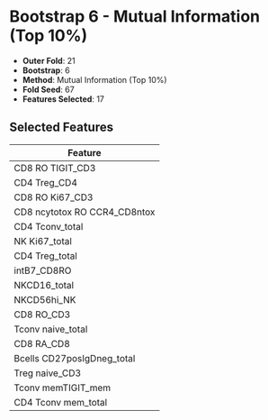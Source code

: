 # Bootstrap 6 - Mutual Information (Top 10%)

- **Outer Fold**: 21
- **Bootstrap**: 6
- **Method**: Mutual Information (Top 10%)
- **Fold Seed**: 67
- **Features Selected**: 17

## Selected Features

| Feature |
|---------|
| CD8 RO TIGIT_CD3 |
| CD4 Treg_CD4 |
| CD8  RO Ki67_CD3 |
| CD8 ncytotox RO CCR4_CD8ntox |
| CD4 Tconv_total |
| NK Ki67_total |
| CD4 Treg_total |
| intB7_CD8RO |
| NKCD16_total |
| NKCD56hi_NK |
| CD8 RO_CD3 |
| Tconv naive_total |
| CD8 RA_CD8 |
| Bcells CD27posIgDneg_total |
| Treg naive_CD3 |
| Tconv memTIGIT_mem |
| CD4 Tconv mem_total |
